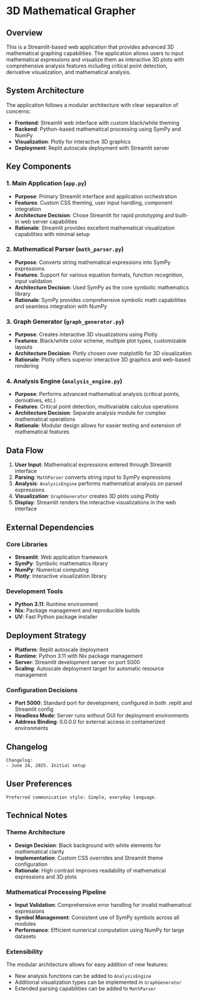 # 3D Mathematical Grapher

## Overview

This is a Streamlit-based web application that provides advanced 3D mathematical graphing capabilities. The application allows users to input mathematical expressions and visualize them as interactive 3D plots with comprehensive analysis features including critical point detection, derivative visualization, and mathematical analysis.

## System Architecture

The application follows a modular architecture with clear separation of concerns:

- **Frontend**: Streamlit web interface with custom black/white theming
- **Backend**: Python-based mathematical processing using SymPy and NumPy
- **Visualization**: Plotly for interactive 3D graphics
- **Deployment**: Replit autoscale deployment with Streamlit server

## Key Components

### 1. Main Application (`app.py`)
- **Purpose**: Primary Streamlit interface and application orchestration
- **Features**: Custom CSS theming, user input handling, component integration
- **Architecture Decision**: Chose Streamlit for rapid prototyping and built-in web server capabilities
- **Rationale**: Streamlit provides excellent mathematical visualization capabilities with minimal setup

### 2. Mathematical Parser (`math_parser.py`)
- **Purpose**: Converts string mathematical expressions into SymPy expressions
- **Features**: Support for various equation formats, function recognition, input validation
- **Architecture Decision**: Used SymPy as the core symbolic mathematics library
- **Rationale**: SymPy provides comprehensive symbolic math capabilities and seamless integration with NumPy

### 3. Graph Generator (`graph_generator.py`)
- **Purpose**: Creates interactive 3D visualizations using Plotly
- **Features**: Black/white color scheme, multiple plot types, customizable layouts
- **Architecture Decision**: Plotly chosen over matplotlib for 3D visualization
- **Rationale**: Plotly offers superior interactive 3D graphics and web-based rendering

### 4. Analysis Engine (`analysis_engine.py`)
- **Purpose**: Performs advanced mathematical analysis (critical points, derivatives, etc.)
- **Features**: Critical point detection, multivariable calculus operations
- **Architecture Decision**: Separate analysis module for complex mathematical operations
- **Rationale**: Modular design allows for easier testing and extension of mathematical features

## Data Flow

1. **User Input**: Mathematical expressions entered through Streamlit interface
2. **Parsing**: `MathParser` converts string input to SymPy expressions
3. **Analysis**: `AnalysisEngine` performs mathematical analysis on parsed expressions
4. **Visualization**: `GraphGenerator` creates 3D plots using Plotly
5. **Display**: Streamlit renders the interactive visualizations in the web interface

## External Dependencies

### Core Libraries
- **Streamlit**: Web application framework
- **SymPy**: Symbolic mathematics library
- **NumPy**: Numerical computing
- **Plotly**: Interactive visualization library

### Development Tools
- **Python 3.11**: Runtime environment
- **Nix**: Package management and reproducible builds
- **UV**: Fast Python package installer

## Deployment Strategy

- **Platform**: Replit autoscale deployment
- **Runtime**: Python 3.11 with Nix package management
- **Server**: Streamlit development server on port 5000
- **Scaling**: Autoscale deployment target for automatic resource management

### Configuration Decisions
- **Port 5000**: Standard port for development, configured in both .replit and Streamlit config
- **Headless Mode**: Server runs without GUI for deployment environments
- **Address Binding**: 0.0.0.0 for external access in containerized environments

## Changelog

```
Changelog:
- June 24, 2025. Initial setup
```

## User Preferences

```
Preferred communication style: Simple, everyday language.
```

## Technical Notes

### Theme Architecture
- **Design Decision**: Black background with white elements for mathematical clarity
- **Implementation**: Custom CSS overrides and Streamlit theme configuration
- **Rationale**: High contrast improves readability of mathematical expressions and 3D plots

### Mathematical Processing Pipeline
- **Input Validation**: Comprehensive error handling for invalid mathematical expressions
- **Symbol Management**: Consistent use of SymPy symbols across all modules
- **Performance**: Efficient numerical computation using NumPy for large datasets

### Extensibility
The modular architecture allows for easy addition of new features:
- New analysis functions can be added to `AnalysisEngine`
- Additional visualization types can be implemented in `GraphGenerator`
- Extended parsing capabilities can be added to `MathParser`
